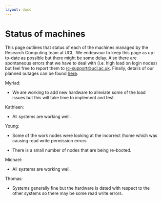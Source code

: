 ```yaml
---
layout: docs
---
```


# Status of machines

This page outlines that status of each of the machines managed by the Research Computing team at UCL. We endeavour to keep this page as up-to-date as possible but there might be some delay. Also there are spontaneous errors that we have to deal with (i.e. high load on login nodes) but feel free to report them to rc-support@ucl.ac.uk. Finally, details of our planned outages can be found [here](https://www.rc.ucl.ac.uk/docs/Planned_Outages/).  

Myriad:

- We are working to add new hardware to alleviate some of the load issues but this will take time to implement and test.
 

Kathleen:

- All systems are working well.

Young:

- Some of the work nodes were looking at the incorrect /home which was causing read write permission errors.

- There is a small number of nodes that are being re-booted.

Michael:

- All systems are working well.

Thomas:

- Systems generally fine but the hardware is dated with respect to the other systems so there may be some read write errors.


